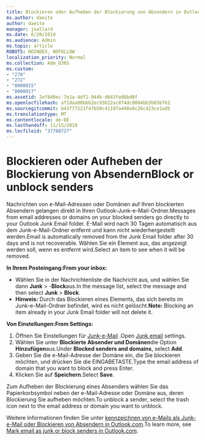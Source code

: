 ```yaml
---
title: Blockieren oder Aufheben der Blockierung von Absendern in Outlook.com
ms.author: daeite
author: daeite
manager: joallard
ms.date: 6/20/2019
ms.audience: Admin
ms.topic: article
ROBOTS: NOINDEX, NOFOLLOW
localization_priority: Normal
ms.collection: Adm_O365
ms.custom:
- "270"
- "272"
- "8000015"
- "8000017"
ms.assetid: 2ef840ec-7e1a-4df2-944b-d643fe08bd8f
ms.openlocfilehash: af1daa00bbb2ec93622ac8f4dc9004bb3b65b761
ms.sourcegitcommit: b43f77221f47b50c41197a448a9c26c423ce1ad5
ms.translationtype: MT
ms.contentlocale: de-DE
ms.lasthandoff: 11/15/2019
ms.locfileid: "37768727"
---
```

# <a name="block-or-unblock-senders"></a><span data-ttu-id="715c1-102">Blockieren oder Aufheben der Blockierung von Absendern</span><span class="sxs-lookup"><span data-stu-id="715c1-102">Block or unblock senders</span></span>

<span data-ttu-id="715c1-103">Nachrichten von e-Mail-Adressen oder Domänen auf Ihren blockierten Absendern gelangen direkt in Ihren Outlook-Junk-e-Mail-Ordner.</span><span class="sxs-lookup"><span data-stu-id="715c1-103">Messages from email addresses or domains on your blocked senders go directly to your Outlook Junk Email folder.</span></span> <span data-ttu-id="715c1-104">E-Mail wird nach 30 Tagen automatisch aus dem Junk-e-Mail-Ordner entfernt und kann nicht wiederhergestellt werden.</span><span class="sxs-lookup"><span data-stu-id="715c1-104">Email is automatically removed from the Junk Email folder after 30 days and is not recoverable.</span></span> <span data-ttu-id="715c1-105">Wählen Sie ein Element aus, das angezeigt werden soll, wenn es entfernt wird.</span><span class="sxs-lookup"><span data-stu-id="715c1-105">Select an item to see when it will be removed.</span></span>

<span data-ttu-id="715c1-106">**In Ihrem Posteingang:**</span><span class="sxs-lookup"><span data-stu-id="715c1-106">**From your inbox:**</span></span>

- <span data-ttu-id="715c1-107">Wählen Sie in der Nachrichtenliste die Nachricht aus, und wählen Sie dann **Junk** > -**Block**aus.</span><span class="sxs-lookup"><span data-stu-id="715c1-107">In the message list, select the message and then select **Junk** > **Block**.</span></span>
- <span data-ttu-id="715c1-108">**Hinweis:** Durch das Blockieren eines Elements, das sich bereits im Junk-e-Mail-Ordner befindet, wird es nicht gelöscht.</span><span class="sxs-lookup"><span data-stu-id="715c1-108">**Note:** Blocking an item already in your Junk Email folder will not delete it.</span></span>

<span data-ttu-id="715c1-109">**Von Einstellungen:**</span><span class="sxs-lookup"><span data-stu-id="715c1-109">**From Settings:**</span></span>

1. <span data-ttu-id="715c1-110">Öffnen Sie Einstellungen für [Junk-e-Mail](https://outlook.live.com/mail/options/mail/junkEmail) .</span><span class="sxs-lookup"><span data-stu-id="715c1-110">Open [Junk email](https://outlook.live.com/mail/options/mail/junkEmail) settings.</span></span>
2. <span data-ttu-id="715c1-111">Wählen Sie unter **Blockierte Absender und Domänen**die Option **Hinzufügen**aus.</span><span class="sxs-lookup"><span data-stu-id="715c1-111">Under **Blocked senders and domains**, select **Add**.</span></span>
3. <span data-ttu-id="715c1-112">Geben Sie die e-Mail-Adresse der Domäne ein, die Sie blockieren möchten, und drücken Sie die EINGABETASTE.</span><span class="sxs-lookup"><span data-stu-id="715c1-112">Type the email address of domain that you want to block and press Enter.</span></span>
4. <span data-ttu-id="715c1-113">Klicken Sie auf **Speichern**.</span><span class="sxs-lookup"><span data-stu-id="715c1-113">Select **Save**.</span></span>

<span data-ttu-id="715c1-114">Zum Aufheben der Blockierung eines Absenders wählen Sie das Papierkorbsymbol neben der e-Mail-Adresse oder Domäne aus, deren Blockierung Sie aufheben möchten.</span><span class="sxs-lookup"><span data-stu-id="715c1-114">To unblock a sender, select the trash icon next to the email address or domain you want to unblock.</span></span>

<span data-ttu-id="715c1-115">Weitere Informationen finden Sie unter [kennzeichnen von e-Mails als Junk-e-Mail oder Blockieren von Absendern in Outlook.com](https://support.office.com/article/a3ece97b-82f8-4a5e-9ac3-e92fa6427ae4?wt.mc_id=Office_Outlook_com_Alchemy).</span><span class="sxs-lookup"><span data-stu-id="715c1-115">To learn more, see [Mark email as junk or block senders in Outlook.com](https://support.office.com/article/a3ece97b-82f8-4a5e-9ac3-e92fa6427ae4?wt.mc_id=Office_Outlook_com_Alchemy).</span></span>